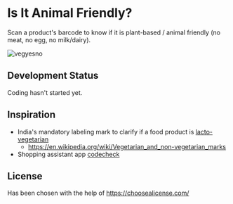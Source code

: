 # Is It Animal Friendly?
Scan a product's barcode to know if it is plant-based / animal friendly (no meat, no egg, no milk/dairy).

![vegyesno](https://upload.wikimedia.org/wikipedia/commons/thumb/0/0a/Veg_NonVeg_SVG.svg/216px-Veg_NonVeg_SVG.svg.png)
<!-- https://www.thenomadicvegan.com/vegan-food-india-avoid-ghee-india/ //-->

## Development Status
Coding hasn't started yet.

## Inspiration
- India's mandatory labeling mark to clarify if a food product is [lacto-vegetarian](https://en.wikipedia.org/wiki/Lacto_vegetarianism)
  - https://en.wikipedia.org/wiki/Vegetarian_and_non-vegetarian_marks
- Shopping assistant app [codecheck](https://codecheck-app.com)

## License
Has been chosen with the help of https://choosealicense.com/
